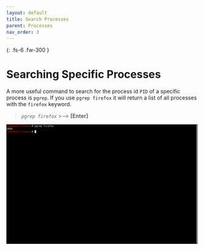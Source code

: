 ```yaml
---
layout: default
title: Search Processes
parent: Processes
nav_order: 3
---
```


{: .fs-6 .fw-300 }
# Searching Specific Processes

A more useful command to search for the process id `PID` of a specific process is `pgrep`.
If you use `pgrep firefox` it will return a list of all processes with the `firefox` keyword.
> *`pgrep firefox`*  >-->  **[Enter]**

![Screen shot of pgrep firefox output](../images/processes/pgrep_1.png "pgrep firefox output")